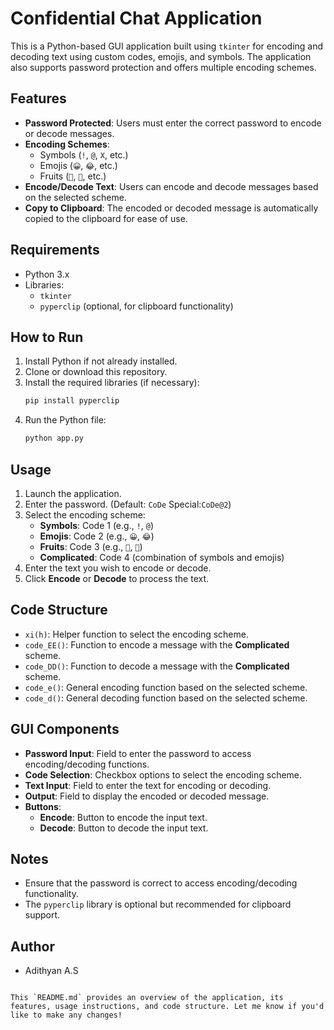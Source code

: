 
# Confidential Chat Application

This is a Python-based GUI application built using `tkinter` for encoding and decoding text using custom codes, emojis, and symbols. The application also supports password protection and offers multiple encoding schemes.

## Features

- **Password Protected**: Users must enter the correct password to encode or decode messages.
- **Encoding Schemes**:
  - Symbols (`!`, `@`, `X`, etc.)
  - Emojis (`😀`, `😂`, etc.)
  - Fruits (`🍏`, `🍎`, etc.)
- **Encode/Decode Text**: Users can encode and decode messages based on the selected scheme.
- **Copy to Clipboard**: The encoded or decoded message is automatically copied to the clipboard for ease of use.

## Requirements

- Python 3.x
- Libraries: 
  - `tkinter`
  - `pyperclip` (optional, for clipboard functionality)

## How to Run

1. Install Python if not already installed.
2. Clone or download this repository.
3. Install the required libraries (if necessary):
   ```bash
   pip install pyperclip
   ```
4. Run the Python file:
   ```bash
   python app.py
   ```

## Usage

1. Launch the application.
2. Enter the password. (Default: `CoDe` Special:`CoDe@2`)
3. Select the encoding scheme:
   - **Symbols**: Code 1 (e.g., `!`, `@`)
   - **Emojis**: Code 2 (e.g., `😀`, `😂`)
   - **Fruits**: Code 3 (e.g., `🍏`, `🍎`)
   - **Complicated**: Code 4 (combination of symbols and emojis)
4. Enter the text you wish to encode or decode.
5. Click **Encode** or **Decode** to process the text.

## Code Structure

- `xi(h)`: Helper function to select the encoding scheme.
- `code_EE()`: Function to encode a message with the **Complicated** scheme.
- `code_DD()`: Function to decode a message with the **Complicated** scheme.
- `code_e()`: General encoding function based on the selected scheme.
- `code_d()`: General decoding function based on the selected scheme.

## GUI Components

- **Password Input**: Field to enter the password to access encoding/decoding functions.
- **Code Selection**: Checkbox options to select the encoding scheme.
- **Text Input**: Field to enter the text for encoding or decoding.
- **Output**: Field to display the encoded or decoded message.
- **Buttons**: 
  - **Encode**: Button to encode the input text.
  - **Decode**: Button to decode the input text.

## Notes

- Ensure that the password is correct to access encoding/decoding functionality.
- The `pyperclip` library is optional but recommended for clipboard support.

## Author

- Adithyan A.S
```

This `README.md` provides an overview of the application, its features, usage instructions, and code structure. Let me know if you'd like to make any changes!
